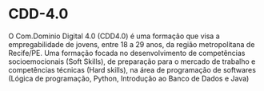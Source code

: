 # CDD-4.0
O Com.Dominio Digital 4.0 (CDD4.0) é uma formação que visa a empregabilidade de jovens, entre 18 a 29 anos, da região metropolitana de Recife/PE. Uma formação focada no desenvolvimento de competências socioemocionais (Soft Skills), de preparação para o mercado de trabalho e competências técnicas (Hard skills), na área de programação de softwares (Lógica de programação, Python, Introdução ao Banco de Dados e Java)
